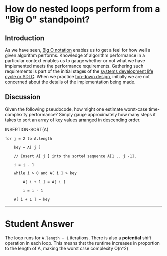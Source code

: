 
# How do nested loops perform from a "Big O" standpoint?

## Introduction

As we have seen, [Big O notation](https://en.wikipedia.org/wiki/Big_O_notation) enables us to get a feel for how well a given algorithm performs. Knowledge of algorithm performance in a particular context enables us to gauge whether or not what we have implemented meets the performance requirements. Gathering such requirements is part of the initial stages of the [systems development life cycle or SDLC](https://en.wikipedia.org/wiki/Systems_development_life_cycle). When we practice [top-down design](https://en.wikipedia.org/wiki/Top-down_and_bottom-up_design), initially we are not concerned about the details of the implementation being made.

## Discussion

Given the following pseudocode, how might one estimate worst-case time-complexity performance? Simply gauge approximately how many steps it takes to sort an array of key values arranged in descending order.

INSERTION-SORT(A)

    for j = 2 to A.length

        key = A[ j ]

        // Insert A[ j ] into the sorted sequence A[1 .. j -1].

        i = j - 1

        while i > 0 and A[ i ] > key

            A[ i + 1 ] = A[ i ]

            i = i - 1

        A[ i + 1 ] = key

---

# Student Answer

The loop runs for `A.length - 1` iterations. There is also a **potential** shift operation in each loop. This means that the runtime increases in proportion to the length of A, making the worst case complexity O(n^2)
